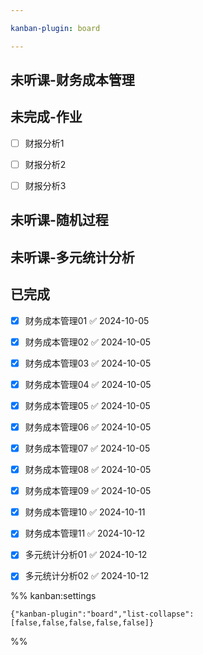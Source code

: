 ```yaml
---

kanban-plugin: board

---
```


## 未听课-财务成本管理



## 未完成-作业

- [ ] 财报分析1
- [ ] 财报分析2
- [ ] 财报分析3


## 未听课-随机过程



## 未听课-多元统计分析



## 已完成

- [x] 财务成本管理01 ✅ 2024-10-05
- [x] 财务成本管理02 ✅ 2024-10-05
- [x] 财务成本管理03 ✅ 2024-10-05
- [x] 财务成本管理04 ✅ 2024-10-05
- [x] 财务成本管理05 ✅ 2024-10-05
- [x] 财务成本管理06 ✅ 2024-10-05
- [x] 财务成本管理07 ✅ 2024-10-05
- [x] 财务成本管理08 ✅ 2024-10-05
- [x] 财务成本管理09 ✅ 2024-10-05
- [x] 财务成本管理10 ✅ 2024-10-11
- [x] 财务成本管理11 ✅ 2024-10-12
- [x] 多元统计分析01 ✅ 2024-10-12
- [x] 多元统计分析02 ✅ 2024-10-12




%% kanban:settings
```
{"kanban-plugin":"board","list-collapse":[false,false,false,false,false]}
```
%%